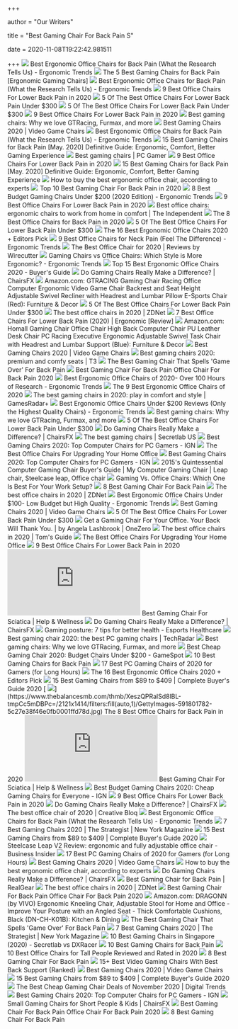 +++
        
author = "Our Writers"
        
title = "Best Gaming Chair For Back Pain S"
        
date = 2020-11-08T19:22:42.981511
        
+++
[ ![](http://ergonomictrends.com/wp-content/uploads/2018/01/Duramont-Ergonomic-Office-Chair-review.jpg)](http://ergonomictrends.com/wp-content/uploads/2018/01/Duramont-Ergonomic-Office-Chair-review.jpg) Best Ergonomic Office Chairs for Back Pain (What the Research Tells Us) -  Ergonomic Trends
[ ![](https://ws-na.amazon-adsystem.com/widgets/q?_encoding=UTF8&ASIN=B01MRZ02TL&Format=_SL250_&ID=AsinImage&MarketPlace=US&ServiceVersion=20070822&WS=1&tag=misterback-20&language=en_US)](https://ws-na.amazon-adsystem.com/widgets/q?_encoding=UTF8&ASIN=B01MRZ02TL&Format=_SL250_&ID=AsinImage&MarketPlace=US&ServiceVersion=20070822&WS=1&tag=misterback-20&language=en_US) The 5 Best Gaming Chairs for Back Pain [Ergonomic Gaming Chairs]
[ ![](http://ergonomictrends.com/wp-content/uploads/2019/01/ergohuman-LEM4ERG-r-review.jpg)](http://ergonomictrends.com/wp-content/uploads/2019/01/ergohuman-LEM4ERG-r-review.jpg) Best Ergonomic Office Chairs for Back Pain (What the Research Tells Us) -  Ergonomic Trends
[ ![](https://www.btod.com/blog/wp-content/uploads/2018/10/best-chairs-lower-back-support-1-ergohuman.jpg)](https://www.btod.com/blog/wp-content/uploads/2018/10/best-chairs-lower-back-support-1-ergohuman.jpg) 9 Best Office Chairs For Lower Back Pain in 2020
[ ![](https://cdn.paindoctor.com/wp-content/uploads/2018/01/poly-bark-ergonomic-office-chair.jpg)](https://cdn.paindoctor.com/wp-content/uploads/2018/01/poly-bark-ergonomic-office-chair.jpg) 5 Of The Best Office Chairs For Lower Back Pain Under $300
[ ![](https://cdn.paindoctor.com/wp-content/uploads/2018/01/topsky-office-chair.jpg)](https://cdn.paindoctor.com/wp-content/uploads/2018/01/topsky-office-chair.jpg) 5 Of The Best Office Chairs For Lower Back Pain Under $300
[ ![](https://i.ytimg.com/vi/uySCdDGrRK0/maxresdefault.jpg)](https://i.ytimg.com/vi/uySCdDGrRK0/maxresdefault.jpg) 9 Best Office Chairs For Lower Back Pain in 2020
[ ![](https://blueprint-api-production.s3.amazonaws.com/uploads/card/image/872840/d9e48ca2-ea12-4e37-9968-6f1586565e37.jpg)](https://blueprint-api-production.s3.amazonaws.com/uploads/card/image/872840/d9e48ca2-ea12-4e37-9968-6f1586565e37.jpg) Best gaming chairs: Why we love GTRacing, Furmax, and more
[ ![](https://hips.hearstapps.com/hmg-prod.s3.amazonaws.com/images/pop-gamingchairs-index-1586873615.jpg)](https://hips.hearstapps.com/hmg-prod.s3.amazonaws.com/images/pop-gamingchairs-index-1586873615.jpg) Best Gaming Chairs 2020 | Video Game Chairs
[ ![](http://ergonomictrends.com/wp-content/uploads/2019/01/best-office-chair-back-pain.jpg)](http://ergonomictrends.com/wp-content/uploads/2019/01/best-office-chair-back-pain.jpg) Best Ergonomic Office Chairs for Back Pain (What the Research Tells Us) -  Ergonomic Trends
[ ![](https://www.bestforbackpain.com/wp-content/uploads/2018/08/Best-Gaming-Chair-for-Back-Pain.jpg)](https://www.bestforbackpain.com/wp-content/uploads/2018/08/Best-Gaming-Chair-for-Back-Pain.jpg) 15 Best Gaming Chairs for Back Pain [May. 2020] Definitive Guide:  Ergonomic, Comfort, Better Gaming Experience
[ ![](https://cdn.mos.cms.futurecdn.net/eTsGaLnVkpozHC9CqhA6dK-1200-80.jpg)](https://cdn.mos.cms.futurecdn.net/eTsGaLnVkpozHC9CqhA6dK-1200-80.jpg) Best gaming chairs | PC Gamer
[ ![](https://www.btod.com/blog/wp-content/uploads/2019/11/9-best-office-chairs-lower-back-pain-blog-header-1.jpg)](https://www.btod.com/blog/wp-content/uploads/2019/11/9-best-office-chairs-lower-back-pain-blog-header-1.jpg) 9 Best Office Chairs For Lower Back Pain in 2020
[ ![](https://www.bestforbackpain.com/wp-content/uploads/2018/08/Best-Gaming-Chairs-for-Back-Pain.jpg)](https://www.bestforbackpain.com/wp-content/uploads/2018/08/Best-Gaming-Chairs-for-Back-Pain.jpg) 15 Best Gaming Chairs for Back Pain [May. 2020] Definitive Guide:  Ergonomic, Comfort, Better Gaming Experience
[ ![](https://media2.s-nbcnews.com/j/newscms/2020_25/3390893/ergonomic-office-chairs-kr-2x1-tease-200618_38008296185ce90fd52b401caf79df24.fit-760w.jpg)](https://media2.s-nbcnews.com/j/newscms/2020_25/3390893/ergonomic-office-chairs-kr-2x1-tease-200618_38008296185ce90fd52b401caf79df24.fit-760w.jpg) How to buy the best ergonomic office chair, according to experts
[ ![](https://ws-na.amazon-adsystem.com/widgets/q?_encoding=UTF8&ASIN=B01DGM7ZII&Format=_SL500_&ID=AsinImage&MarketPlace=US&ServiceVersion=20070822&WS=1&tag=mobilea047f5b-20&language=en_US)](https://ws-na.amazon-adsystem.com/widgets/q?_encoding=UTF8&ASIN=B01DGM7ZII&Format=_SL500_&ID=AsinImage&MarketPlace=US&ServiceVersion=20070822&WS=1&tag=mobilea047f5b-20&language=en_US) Top 10 Best Gaming Chair For Back Pain in 2020
[ ![](http://ergonomictrends.com/wp-content/uploads/2018/10/best-gaming-chair-under-200.jpg)](http://ergonomictrends.com/wp-content/uploads/2018/10/best-gaming-chair-under-200.jpg) 8 Best Budget Gaming Chairs Under $200 (2020 Edition) - Ergonomic Trends
[ ![](https://www.btod.com/blog/wp-content/uploads/2018/10/best-chairs-lower-back-support-2-vera.jpg)](https://www.btod.com/blog/wp-content/uploads/2018/10/best-chairs-lower-back-support-2-vera.jpg) 9 Best Office Chairs For Lower Back Pain in 2020
[ ![](https://static.independent.co.uk/s3fs-public/thumbnails/image/2020/03/16/16/best-ergonomic-office-chairs-indybest.jpg?width=982&height=726)](https://static.independent.co.uk/s3fs-public/thumbnails/image/2020/03/16/16/best-ergonomic-office-chairs-indybest.jpg?width=982&height=726) Best office chairs: ergonomic chairs to work from home in comfort | The  Independent
[ ![](https://www.thebalancesmb.com/thmb/9U3S19mn6KmviCa9emPCfbqumE0=/640x640/smart/filters:no_upscale()/717tpSVhAvL._SL1001_-5b5f3e8a46e0fb0050e83f91.jpg)](https://www.thebalancesmb.com/thmb/9U3S19mn6KmviCa9emPCfbqumE0=/640x640/smart/filters:no_upscale()/717tpSVhAvL._SL1001_-5b5f3e8a46e0fb0050e83f91.jpg) The 8 Best Office Chairs for Back Pain in 2020
[ ![](https://cdn.paindoctor.com/wp-content/uploads/2018/01/serta-mid-back-office-chair.jpg)](https://cdn.paindoctor.com/wp-content/uploads/2018/01/serta-mid-back-office-chair.jpg) 5 Of The Best Office Chairs For Lower Back Pain Under $300
[ ![](https://i.ytimg.com/vi/7YVTS6Yj4Co/maxresdefault.jpg)](https://i.ytimg.com/vi/7YVTS6Yj4Co/maxresdefault.jpg) The 16 Best Ergonomic Office Chairs 2020 + Editors Pick
[ ![](http://ergonomictrends.com/wp-content/uploads/2020/02/best-office-chairs-for-neck-pain.jpg)](http://ergonomictrends.com/wp-content/uploads/2020/02/best-office-chairs-for-neck-pain.jpg) 9 Best Office Chairs for Neck Pain (Feel The Difference) - Ergonomic Trends
[ ![](https://cdn.thewirecutter.com/wp-content/media/2020/09/deskchairs-2x1-2048px-9607.jpg?auto=webp&crop=2:1&quality=75&width=1024)](https://cdn.thewirecutter.com/wp-content/media/2020/09/deskchairs-2x1-2048px-9607.jpg?auto=webp&crop=2:1&quality=75&width=1024) The Best Office Chair for 2020 | Reviews by Wirecutter
[ ![](http://ergonomictrends.com/wp-content/uploads/2018/12/gaming-chair-vs-office-chair-ergonomics.jpg)](http://ergonomictrends.com/wp-content/uploads/2018/12/gaming-chair-vs-office-chair-ergonomics.jpg) Gaming Chairs vs Office Chairs: Which Style is More Ergonomic? - Ergonomic  Trends
[ ![](https://www.republiclab.com/wp-content/uploads/2017/08/best-ergonomic-office-chairs-thumbnail.jpg)](https://www.republiclab.com/wp-content/uploads/2017/08/best-ergonomic-office-chairs-thumbnail.jpg) Top 15 Best Ergonomic Office Chairs 2020 - Buyer's Guide
[ ![](https://chairsfx.com/wp-content/uploads/2019/03/back-pain-office-chair.jpg)](https://chairsfx.com/wp-content/uploads/2019/03/back-pain-office-chair.jpg) Do Gaming Chairs Really Make a Difference? | ChairsFX
[ ![](https://m.media-amazon.com/images/I/619rXonITKL._AC_SS350_.jpg)](https://m.media-amazon.com/images/I/619rXonITKL._AC_SS350_.jpg) Amazon.com: GTRACING Gaming Chair Racing Office Computer Ergonomic Video Game  Chair Backrest and Seat Height Adjustable Swivel Recliner with Headrest and  Lumbar Pillow E-Sports Chair (Red): Furniture & Decor
[ ![](https://cdn.paindoctor.com/wp-content/uploads/2018/01/ergonomic-setup-681x1024.png)](https://cdn.paindoctor.com/wp-content/uploads/2018/01/ergonomic-setup-681x1024.png) 5 Of The Best Office Chairs For Lower Back Pain Under $300
[ ![](https://zdnet4.cbsistatic.com/hub/i/2020/01/17/8231e246-714d-44bf-8b5e-bebdd66c1d83/office-chair-6.jpg)](https://zdnet4.cbsistatic.com/hub/i/2020/01/17/8231e246-714d-44bf-8b5e-bebdd66c1d83/office-chair-6.jpg) The best office chairs in 2020 | ZDNet
[ ![](https://www.wellnessgrit.com/wp-content/uploads/2019/01/Miller-240x300.jpg)](https://www.wellnessgrit.com/wp-content/uploads/2019/01/Miller-240x300.jpg) 7 Best Office Chairs For Lower Back Pain (2020) | Ergonomic [Review]
[ ![](https://images-na.ssl-images-amazon.com/images/I/71dUCLRb3aL._AC_SY355_.jpg)](https://images-na.ssl-images-amazon.com/images/I/71dUCLRb3aL._AC_SY355_.jpg) Amazon.com: Homall Gaming Chair Office Chair High Back Computer Chair PU  Leather Desk Chair PC Racing Executive Ergonomic Adjustable Swivel Task  Chair with Headrest and Lumbar Support (Blue): Furniture & Decor
[ ![](https://hips.hearstapps.com/vader-prod.s3.amazonaws.com/1586266409-2d19bf36-43d6-49e1-bf5a-d922effd77c3_1.8ea87c7dc46425df08a890e03db460d0.jpg)](https://hips.hearstapps.com/vader-prod.s3.amazonaws.com/1586266409-2d19bf36-43d6-49e1-bf5a-d922effd77c3_1.8ea87c7dc46425df08a890e03db460d0.jpg) Best Gaming Chairs 2020 | Video Game Chairs
[ ![](https://cdn.mos.cms.futurecdn.net/zxPvL2EJDGyt78Yqh2EvQP.jpg)](https://cdn.mos.cms.futurecdn.net/zxPvL2EJDGyt78Yqh2EvQP.jpg) Best gaming chairs 2020: premium and comfy seats | T3
[ ![](https://m.media-amazon.com/images/I/41Vkt4A-d4L.jpg)](https://m.media-amazon.com/images/I/41Vkt4A-d4L.jpg) The Best Gaming Chair That Spells 'Game Over' For Back Pain
[ ![](https://secobuy.com/wp-content/uploads/2020/07/Best-Gaming-Chair-For-Back-Pain-office-chair-for-back-pain-2020-SeCoBuy.jpg)](https://secobuy.com/wp-content/uploads/2020/07/Best-Gaming-Chair-For-Back-Pain-office-chair-for-back-pain-2020-SeCoBuy.jpg) Best Gaming Chair For Back Pain Office Chair For Back Pain 2020
[ ![](http://ergonomictrends.com/wp-content/uploads/2019/01/X-Chair-X4-ergonomic-chair-review.jpg)](http://ergonomictrends.com/wp-content/uploads/2019/01/X-Chair-X4-ergonomic-chair-review.jpg) Best Ergonomic Office Chairs of 2020- Over 100 Hours of Research -  Ergonomic Trends
[ ![](https://www.thespruce.com/thmb/-TZyNjYe9X5gmb6qiT_EEjPYhE8=/683x683/smart/filters:no_upscale()/ScreenShot2019-06-11at11.37.40AM-e3c3909c6da94f0d90e0ec7ed8c58ed1.png)](https://www.thespruce.com/thmb/-TZyNjYe9X5gmb6qiT_EEjPYhE8=/683x683/smart/filters:no_upscale()/ScreenShot2019-06-11at11.37.40AM-e3c3909c6da94f0d90e0ec7ed8c58ed1.png) The 9 Best Ergonomic Office Chairs of 2020
[ ![](https://cdn.mos.cms.futurecdn.net/JhAv8G8wDXT8JNsSrq3Gvk.jpg)](https://cdn.mos.cms.futurecdn.net/JhAv8G8wDXT8JNsSrq3Gvk.jpg) The best gaming chairs in 2020: play in comfort and style | GamesRadar+
[ ![](http://ergonomictrends.com/wp-content/uploads/2018/01/best-ergonomic-office-chairs-under-200.png)](http://ergonomictrends.com/wp-content/uploads/2018/01/best-ergonomic-office-chairs-under-200.png) Best Ergonomic Office Chairs Under $200 Reviews (Only the Highest Quality  Chairs) - Ergonomic Trends
[ ![](https://blueprint-api-production.s3.amazonaws.com/uploads/card/image/872857/07269dd9-2bef-42a6-aeb5-cc064bd4c6ec.jpg)](https://blueprint-api-production.s3.amazonaws.com/uploads/card/image/872857/07269dd9-2bef-42a6-aeb5-cc064bd4c6ec.jpg) Best gaming chairs: Why we love GTRacing, Furmax, and more
[ ![](https://cdn.paindoctor.com/wp-content/uploads/2018/01/amazon-mesh-chair.jpg)](https://cdn.paindoctor.com/wp-content/uploads/2018/01/amazon-mesh-chair.jpg) 5 Of The Best Office Chairs For Lower Back Pain Under $300
[ ![](https://chairsfx.com/wp-content/uploads/2019/12/main-gaming-chair-features.jpg)](https://chairsfx.com/wp-content/uploads/2019/12/main-gaming-chair-features.jpg) Do Gaming Chairs Really Make a Difference? | ChairsFX
[ ![](https://cdn.shopify.com/s/files/1/1640/2231/t/296/assets/home-about-min.jpg?v=15469314744188955009)](https://cdn.shopify.com/s/files/1/1640/2231/t/296/assets/home-about-min.jpg?v=15469314744188955009) The best gaming chairs | Secretlab US
[ ![](https://oyster.ignimgs.com/wordpress/stg.ign.com/2019/06/Titan-2.jpg)](https://oyster.ignimgs.com/wordpress/stg.ign.com/2019/06/Titan-2.jpg) Best Gaming Chairs 2020: Top Computer Chairs for PC Gamers - IGN
[ ![](https://specials-images.forbesimg.com/imageserve/5eea485bdb3b680006a1e736/960x0.jpg?cropX1=0&cropX2=800&cropY1=233&cropY2=766)](https://specials-images.forbesimg.com/imageserve/5eea485bdb3b680006a1e736/960x0.jpg?cropX1=0&cropX2=800&cropY1=233&cropY2=766) The Best Office Chairs For Upgrading Your Home Office
[ ![](https://oyster.ignimgs.com/wordpress/stg.ign.com/2020/01/IMG_20200107_140819-720x540.jpg?fit=bounds&width=640&height=480)](https://oyster.ignimgs.com/wordpress/stg.ign.com/2020/01/IMG_20200107_140819-720x540.jpg?fit=bounds&width=640&height=480) Best Gaming Chairs 2020: Top Computer Chairs for PC Gamers - IGN
[ ![](https://i.pinimg.com/originals/ba/fa/a3/bafaa3f9735c959ddba683209c239780.jpg)](https://i.pinimg.com/originals/ba/fa/a3/bafaa3f9735c959ddba683209c239780.jpg) 2015's Quintessential Computer Gaming Chair Buyer's Guide | My Computer Gaming  Chair | Leap chair, Steelcase leap, Office chair
[ ![](https://thumbor.forbes.com/thumbor/711x400/https://specials-images.forbesimg.com/imageserve/5e8e572c93ef920006d3a192/960x0.jpg?fit=scale)](https://thumbor.forbes.com/thumbor/711x400/https://specials-images.forbesimg.com/imageserve/5e8e572c93ef920006d3a192/960x0.jpg?fit=scale) Gaming Vs. Office Chairs: Which One Is Best For Your Work Setup?
[ ![](https://mikeshonestreviews.com/wp-content/uploads/2020/09/RESPAWN-SKULL-TROOPER-V-Best-Gaming-Reclining-Chair-for-Back-pain.jpg)](https://mikeshonestreviews.com/wp-content/uploads/2020/09/RESPAWN-SKULL-TROOPER-V-Best-Gaming-Reclining-Chair-for-Back-pain.jpg) 8 Best Gaming Chair For Back Pain
[ ![](https://zdnet4.cbsistatic.com/hub/i/2020/01/17/c0ad1bc6-1ebd-44b4-a35b-3f8aae0e3b21/office-chair-4.jpg)](https://zdnet4.cbsistatic.com/hub/i/2020/01/17/c0ad1bc6-1ebd-44b4-a35b-3f8aae0e3b21/office-chair-4.jpg) The best office chairs in 2020 | ZDNet
[ ![](http://ergonomictrends.com/wp-content/uploads/2018/04/best-ergonomic-office-chairs-under-100-reviews.jpg)](http://ergonomictrends.com/wp-content/uploads/2018/04/best-ergonomic-office-chairs-under-100-reviews.jpg) Best Ergonomic Office Chairs Under $100- Low Budget but High Quality -  Ergonomic Trends
[ ![](https://hips.hearstapps.com/vader-prod.s3.amazonaws.com/1586266266-41bruep-nul-1586266254.jpg)](https://hips.hearstapps.com/vader-prod.s3.amazonaws.com/1586266266-41bruep-nul-1586266254.jpg) Best Gaming Chairs 2020 | Video Game Chairs
[ ![](https://cdn.paindoctor.com/wp-content/uploads/2018/01/ikea-markus-chair.jpg)](https://cdn.paindoctor.com/wp-content/uploads/2018/01/ikea-markus-chair.jpg) 5 Of The Best Office Chairs For Lower Back Pain Under $300
[ ![](https://miro.medium.com/max/1940/0*30Z2hi9lgBVf95jB)](https://miro.medium.com/max/1940/0*30Z2hi9lgBVf95jB) Get a Gaming Chair For Your Office. Your Back Will Thank You. | by Angela  Lashbrook | OneZero
[ ![](https://cdn.mos.cms.futurecdn.net/chg3AGHkpwVFcZeK26TKuA.jpg)](https://cdn.mos.cms.futurecdn.net/chg3AGHkpwVFcZeK26TKuA.jpg) The best office chairs in 2020 | Tom's Guide
[ ![](https://specials-images.forbesimg.com/imageserve/5f203f62953761c471e7740d/960x0.jpg?fit=scale)](https://specials-images.forbesimg.com/imageserve/5f203f62953761c471e7740d/960x0.jpg?fit=scale) The Best Office Chairs For Upgrading Your Home Office
[ ![](https://www.btod.com/blog/wp-content/uploads/2018/10/best-chairs-lower-back-support-4-leap.jpg)](https://www.btod.com/blog/wp-content/uploads/2018/10/best-chairs-lower-back-support-4-leap.jpg) 9 Best Office Chairs For Lower Back Pain in 2020
[ ![](https://www.helpandwellness.com/wp-content/plugins/aawp/public/image.php?url=aHR0cHM6Ly9tLm1lZGlhLWFtYXpvbi5jb20vaW1hZ2VzL0kvNDFCdHhWVkloMEwuanBn)](https://www.helpandwellness.com/wp-content/plugins/aawp/public/image.php?url=aHR0cHM6Ly9tLm1lZGlhLWFtYXpvbi5jb20vaW1hZ2VzL0kvNDFCdHhWVkloMEwuanBn) Best Gaming Chair For Sciatica | Help & Wellness
[ ![](https://chairsfx.com/wp-content/uploads/2019/02/gaming-chair-posture-support.jpg)](https://chairsfx.com/wp-content/uploads/2019/02/gaming-chair-posture-support.jpg) Do Gaming Chairs Really Make a Difference? | ChairsFX
[ ![](https://esportshealthcare.com/wp-content/uploads/2019/06/gaming-posture.png)](https://esportshealthcare.com/wp-content/uploads/2019/06/gaming-posture.png) Gaming posture: 7 tips for better health - Esports Healthcare
[ ![](https://cdn.mos.cms.futurecdn.net/8uyuPRKS2svHBhMZkZYkFg.jpg)](https://cdn.mos.cms.futurecdn.net/8uyuPRKS2svHBhMZkZYkFg.jpg) Best gaming chair 2020: the best PC gaming chairs | TechRadar
[ ![](https://blueprint-api-production.s3.amazonaws.com/uploads/card/image/1373609/ca0c5aa7-d6ee-4536-8291-a869810f12c9.jpg)](https://blueprint-api-production.s3.amazonaws.com/uploads/card/image/1373609/ca0c5aa7-d6ee-4536-8291-a869810f12c9.jpg) Best gaming chairs: Why we love GTRacing, Furmax, and more
[ ![](https://gamespot1.cbsistatic.com/uploads/scale_landscape/1595/15950357/3661022-gaming%20chairs.jpg)](https://gamespot1.cbsistatic.com/uploads/scale_landscape/1595/15950357/3661022-gaming%20chairs.jpg) Best Cheap Gaming Chair 2020: Budget Chairs Under $200 - GameSpot
[ ![](https://chairsviews.com/wp-content/uploads/2020/09/Best-Gaming-Chairs-for-Back-Pain-min.png)](https://chairsviews.com/wp-content/uploads/2020/09/Best-Gaming-Chairs-for-Back-Pain-min.png) 10 Best Gaming Chairs for Back Pain
[ ![](https://cdn.shopify.com/s/files/1/1640/2231/files/turntable_2020_TT_pu_stealth_2-min.jpg)](https://cdn.shopify.com/s/files/1/1640/2231/files/turntable_2020_TT_pu_stealth_2-min.jpg) 17 Best PC Gaming Chairs of 2020 for Gamers (for Long Hours)
[ ![](https://i.ytimg.com/vi/7YVTS6Yj4Co/hqdefault.jpg)](https://i.ytimg.com/vi/7YVTS6Yj4Co/hqdefault.jpg) The 16 Best Ergonomic Office Chairs 2020 + Editors Pick
[ ![](https://ws-na.amazon-adsystem.com/widgets/q?_encoding=UTF8&MarketPlace=US&ASIN=B075V63NQX&ServiceVersion=20070822&ID=AsinImage&WS=1&Format=_SL350_&tag=en-gad-gaming-chairs-20)](https://ws-na.amazon-adsystem.com/widgets/q?_encoding=UTF8&MarketPlace=US&ASIN=B075V63NQX&ServiceVersion=20070822&ID=AsinImage&WS=1&Format=_SL350_&tag=en-gad-gaming-chairs-20) 15 Best Gaming Chairs from $89 to $409 | Complete Buyer's Guide 2020
[ ![](https://www.thebalancesmb.com/thmb/XeszQPRalSd8lBL-tmpCc5mDBPc=/2121x1414/filters:fill(auto,1)/GettyImages-591801782-5c27e38f46e0fb0001ffd78d.jpg)](https://www.thebalancesmb.com/thmb/XeszQPRalSd8lBL-tmpCc5mDBPc=/2121x1414/filters:fill(auto,1)/GettyImages-591801782-5c27e38f46e0fb0001ffd78d.jpg) The 8 Best Office Chairs for Back Pain in 2020
[ ![](https://www.helpandwellness.com/wp-content/plugins/aawp/public/image.php?url=aHR0cHM6Ly9tLm1lZGlhLWFtYXpvbi5jb20vaW1hZ2VzL0kvNDFGd0VZWHhCY0wuanBn)](https://www.helpandwellness.com/wp-content/plugins/aawp/public/image.php?url=aHR0cHM6Ly9tLm1lZGlhLWFtYXpvbi5jb20vaW1hZ2VzL0kvNDFGd0VZWHhCY0wuanBn) Best Gaming Chair For Sciatica | Help & Wellness
[ ![](http://assets1.ignimgs.com/2018/06/20/bestgamingchairs-blogroll-1529525911135.jpg)](http://assets1.ignimgs.com/2018/06/20/bestgamingchairs-blogroll-1529525911135.jpg) Best Budget Gaming Chairs 2020: Cheap Gaming Chairs for Everyone - IGN
[ ![](https://i.ytimg.com/vi/9pul44IlNzE/maxresdefault.jpg)](https://i.ytimg.com/vi/9pul44IlNzE/maxresdefault.jpg) 9 Best Office Chairs For Lower Back Pain in 2020
[ ![](https://chairsfx.com/wp-content/uploads/2018/05/gaming-chairs-make-difference-feature2.jpg)](https://chairsfx.com/wp-content/uploads/2018/05/gaming-chairs-make-difference-feature2.jpg) Do Gaming Chairs Really Make a Difference? | ChairsFX
[ ![](https://cdn.mos.cms.futurecdn.net/NkRwHsoDezP3MuJnwDvjhh.jpg)](https://cdn.mos.cms.futurecdn.net/NkRwHsoDezP3MuJnwDvjhh.jpg) The best office chair of 2020 | Creative Bloq
[ ![](http://ergonomictrends.com/wp-content/uploads/2019/01/Steelcase-gesture-review.jpg)](http://ergonomictrends.com/wp-content/uploads/2019/01/Steelcase-gesture-review.jpg) Best Ergonomic Office Chairs for Back Pain (What the Research Tells Us) -  Ergonomic Trends
[ ![](https://pyxis.nymag.com/v1/imgs/e02/d51/b05e8198bea7fa5981ae89a3edb28e3a0e-gamingchairlede.rsquare.w700.jpg)](https://pyxis.nymag.com/v1/imgs/e02/d51/b05e8198bea7fa5981ae89a3edb28e3a0e-gamingchairlede.rsquare.w700.jpg) 7 Best Gaming Chairs 2020 | The Strategist | New York Magazine
[ ![](https://gadgets-reviews.com/images/images_2020/Best-Gaming-Chairs-info.jpg)](https://gadgets-reviews.com/images/images_2020/Best-Gaming-Chairs-info.jpg) 15 Best Gaming Chairs from $89 to $409 | Complete Buyer's Guide 2020
[ ![](https://i.insider.com/5ea0abf438bf23209d4ddfbf?width=1100&format=jpeg&auto=webp)](https://i.insider.com/5ea0abf438bf23209d4ddfbf?width=1100&format=jpeg&auto=webp) Steelcase Leap V2 Review: ergonomic and fully adjustable office chair -  Business Insider
[ ![](https://ws-na.amazon-adsystem.com/widgets/q?_encoding=UTF8&ASIN=B07PHT5JLM&Format=_SL250_&ID=AsinImage&MarketPlace=US&ServiceVersion=20070822&WS=1&tag=fadingred-20&language=en_US)](https://ws-na.amazon-adsystem.com/widgets/q?_encoding=UTF8&ASIN=B07PHT5JLM&Format=_SL250_&ID=AsinImage&MarketPlace=US&ServiceVersion=20070822&WS=1&tag=fadingred-20&language=en_US) 17 Best PC Gaming Chairs of 2020 for Gamers (for Long Hours)
[ ![](https://hips.hearstapps.com/vader-prod.s3.amazonaws.com/1586267414-4172ekexikl-1586267402.jpg?crop=0.9986684420772304xw:1xh;center,top)](https://hips.hearstapps.com/vader-prod.s3.amazonaws.com/1586267414-4172ekexikl-1586267402.jpg?crop=0.9986684420772304xw:1xh;center,top) Best Gaming Chairs 2020 | Video Game Chairs
[ ![](https://media1.s-nbcnews.com/i/newscms/2020_25/3390795/516uj4ctiol-5eeaa5c4bc907_cb404b8ee795eea47e4f40bd9832ad04.jpg)](https://media1.s-nbcnews.com/i/newscms/2020_25/3390795/516uj4ctiol-5eeaa5c4bc907_cb404b8ee795eea47e4f40bd9832ad04.jpg) How to buy the best ergonomic office chair, according to experts
[ ![](https://chairsfx.com/wp-content/uploads/2019/05/good-vs-bad-posture-gaming-chair.jpg)](https://chairsfx.com/wp-content/uploads/2019/05/good-vs-bad-posture-gaming-chair.jpg) Do Gaming Chairs Really Make a Difference? | ChairsFX
[ ![](https://www.realgear.net/wp-content/uploads/2020/01/Best-gaming-chair-for-backpain.jpg)](https://www.realgear.net/wp-content/uploads/2020/01/Best-gaming-chair-for-backpain.jpg) Best Gaming Chair for Back Pain | RealGear
[ ![](https://zdnet3.cbsistatic.com/hub/i/2020/01/17/97604558-3c0e-41f2-b7eb-8ee71528cc97/office-chair-7.jpg)](https://zdnet3.cbsistatic.com/hub/i/2020/01/17/97604558-3c0e-41f2-b7eb-8ee71528cc97/office-chair-7.jpg) The best office chairs in 2020 | ZDNet
[ ![](https://secobuy.com/wp-content/uploads/2020/07/Best-Gaming-Chair-For-Back-Pain-office-chair-for-back-pain-2020-Qulomvs-Massage-Gaming-Chair-SeCoBuy-1024x1024.jpg)](https://secobuy.com/wp-content/uploads/2020/07/Best-Gaming-Chair-For-Back-Pain-office-chair-for-back-pain-2020-Qulomvs-Massage-Gaming-Chair-SeCoBuy-1024x1024.jpg) Best Gaming Chair For Back Pain Office Chair For Back Pain 2020
[ ![](https://images-na.ssl-images-amazon.com/images/I/71YuwSezGoL._AC_SL1500_.jpg)](https://images-na.ssl-images-amazon.com/images/I/71YuwSezGoL._AC_SL1500_.jpg) Amazon.com: DRAGONN (by VIVO) Ergonomic Kneeling Chair, Adjustable Stool  for Home and Office - Improve Your Posture with an Angled Seat - Thick  Comfortable Cushions, Black (DN-CH-K01B): Kitchen & Dining
[ ![](https://www.backonsite.com/wp-content/uploads/2018/01/Blog-image-78.png)](https://www.backonsite.com/wp-content/uploads/2018/01/Blog-image-78.png) The Best Gaming Chair That Spells 'Game Over' For Back Pain
[ ![](https://pyxis.nymag.com/v1/imgs/665/3bd/0ae2be9c66d31b3220329b798c656bd031.rdeep-vertical.w245.jpg)](https://pyxis.nymag.com/v1/imgs/665/3bd/0ae2be9c66d31b3220329b798c656bd031.rdeep-vertical.w245.jpg) 7 Best Gaming Chairs 2020 | The Strategist | New York Magazine
[ ![](https://www.drumitloud.com/wp-content/uploads/2019/06/Best-Gaming-Chair-Singapore.jpg)](https://www.drumitloud.com/wp-content/uploads/2019/06/Best-Gaming-Chair-Singapore.jpg) 10 Best Gaming Chairs in Singapore (2020) - Secretlab vs DXRacer
[ ![](https://chairsviews.com/wp-content/uploads/2020/09/Best-Gaming-Chairs-for-Back-Pain-1-min-1024x536.png)](https://chairsviews.com/wp-content/uploads/2020/09/Best-Gaming-Chairs-for-Back-Pain-1-min-1024x536.png) 10 Best Gaming Chairs for Back Pain
[ ![](https://www.theworkbuzz.com/wp-content/uploads/2020/02/best-office-chairs-for-tall-people.jpg)](https://www.theworkbuzz.com/wp-content/uploads/2020/02/best-office-chairs-for-tall-people.jpg) 10 Best Office Chairs for Tall People Reviewed and Rated in 2020
[ ![](https://cdn.shortpixel.ai/client/q_glossy,ret_img,w_430/https://mikeshonestreviews.com/wp-content/uploads/2020/09/Hbada-Best-Gaming-Chair-for-back-pain-in-Racing-Style-Ergonomic-2-430x730.jpg)](https://cdn.shortpixel.ai/client/q_glossy,ret_img,w_430/https://mikeshonestreviews.com/wp-content/uploads/2020/09/Hbada-Best-Gaming-Chair-for-back-pain-in-Racing-Style-Ergonomic-2-430x730.jpg) 8 Best Gaming Chair For Back Pain
[ ![](https://x3g2v4y5.stackpathcdn.com/wp-content/uploads/2019/12/CORSAIR-T3-RUSH-Gaming-Chair.jpg)](https://x3g2v4y5.stackpathcdn.com/wp-content/uploads/2019/12/CORSAIR-T3-RUSH-Gaming-Chair.jpg) 15+ Best Video Gaming Chairs With Best Back Support {Ranked}
[ ![](https://hips.hearstapps.com/hmg-prod.s3.amazonaws.com/images/powerful-personal-computer-gamer-rig-with-first-royalty-free-image-1586874027.jpg)](https://hips.hearstapps.com/hmg-prod.s3.amazonaws.com/images/powerful-personal-computer-gamer-rig-with-first-royalty-free-image-1586874027.jpg) Best Gaming Chairs 2020 | Video Game Chairs
[ ![](https://gadgets-reviews.com/images/wsscontent/articles/2018/10/Best-Gaming-Chairs.jpg)](https://gadgets-reviews.com/images/wsscontent/articles/2018/10/Best-Gaming-Chairs.jpg) 15 Best Gaming Chairs from $89 to $409 | Complete Buyer's Guide 2020
[ ![](https://icdn2.digitaltrends.com/image/digitaltrends/best-cheap-gaming-chairs-featured-2.jpg)](https://icdn2.digitaltrends.com/image/digitaltrends/best-cheap-gaming-chairs-featured-2.jpg) The Best Cheap Gaming Chair Deals of November 2020 | Digital Trends
[ ![](https://assets-prd.ignimgs.com/2020/06/03/7-1591196649336.jpg)](https://assets-prd.ignimgs.com/2020/06/03/7-1591196649336.jpg) Best Gaming Chairs 2020: Top Computer Chairs for PC Gamers - IGN
[ ![](https://chairsfx.com/wp-content/uploads/2020/09/best-small-gaming-chairs-900px.jpg)](https://chairsfx.com/wp-content/uploads/2020/09/best-small-gaming-chairs-900px.jpg) Small Gaming Chairs for Short People & Kids | ChairsFX
[ ![](https://secobuy.com/wp-content/uploads/2020/07/Best-Gaming-Chair-For-Back-Pain-office-chair-for-back-pain-2020-BestOffice-Racing-Gaming-Chair-SeCoBuy-1024x1024.jpg)](https://secobuy.com/wp-content/uploads/2020/07/Best-Gaming-Chair-For-Back-Pain-office-chair-for-back-pain-2020-BestOffice-Racing-Gaming-Chair-SeCoBuy-1024x1024.jpg) Best Gaming Chair For Back Pain Office Chair For Back Pain 2020
[ ![](https://cdn.shortpixel.ai/client/q_glossy,ret_img,w_424/https://mikeshonestreviews.com/wp-content/uploads/2020/09/AKRacing-Masters-Series-Premium-Best-Gaming-Chair-for-Back-pain-424x730.jpg)](https://cdn.shortpixel.ai/client/q_glossy,ret_img,w_424/https://mikeshonestreviews.com/wp-content/uploads/2020/09/AKRacing-Masters-Series-Premium-Best-Gaming-Chair-for-Back-pain-424x730.jpg) 8 Best Gaming Chair For Back Pain
